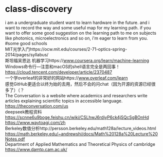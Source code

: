 # class-discovery
i am a undergraduate student want to learn hardware in the future. and i want to record the way and some useful map for my learning path.
if you want to offer some good suggestion on the learning path to me on subjects like photonics, microelectronics and so on, i'm eager to learn from you.<br>
#some good schools<br>
MIT光学入门https://ocw.mit.edu/courses/2-71-optics-spring-2014/pages/syllabus/<br>
斯坦福吴恩达 机器学习https://www.coursera.org/learn/machine-learning<br>
Windows命令行—注意和macOS的shell语言完全是两回事！https://cloud.tencent.com/developer/article/2370487<br>
一个学overleaf的非常好的网站https://www.overleaf.com/learn<br>
感觉GitHub更适合以终为始的去用，然后不会的问chat（因为开源的资源已经很多了）（？<br>
The Conversation is a website where academics and researchers write articles explaining scientific topics in accessible language. https://theconversation.com/us<br>
deepseek教程资料  https://scnne6u9boge.feishu.cn/wiki/CSLhwJ6rdiyP6ck4jSQcSgBOnHd<br>
https://www.waytoagi.com/zh<br>
Berkeley数值分析http://persson.berkeley.edu/math128a/lecture_videos.html<br>
https://math.berkeley.edu/~andrewshi/docs/Math%20128a%20Lecture%20Notes.pdf<br>
Department of Applied Mathematics and Theoretical Physics of cambridge https://www.damtp.cam.ac.uk/ <br>

